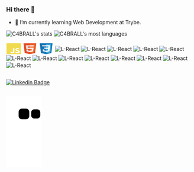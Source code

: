 ### Hi there 👏

- 🌱 I’m currently learning Web Development at Trybe.

<!--
**C4BRALL/C4BRALL** is a ✨ _special_ ✨ repository because its `README.md` (this file) appears on your GitHub profile.

Here are some ideas to get you started:

- 🔭 I’m currently working on ...
- 🌱 I’m currently learning Web Development at TRybe.
- 👯 I’m looking to collaborate on ...
- 🤔 I’m looking for help with ...
- 💬 Ask me about ...
- 📫 How to reach me: ...
- 😄 Pronouns: ...
- ⚡ Fun fact: ...
-->
<div style="display: inline_block">
  <img height="180em" src="https://github-readme-stats.vercel.app/api?username=C4BRALL&show_icons=true&theme=dracula" alt="C4BRALL's stats"/>
  <img height="180em" src="https://github-readme-stats.vercel.app/api/top-langs/?username=C4BRALL&layout=compact&theme=dracula" alt="C4BRALL's most languages"/>
</div>

<div style="display: inline_block"><br>
  <img align="center" alt="L-Js" height="30" width="40" src="https://raw.githubusercontent.com/devicons/devicon/master/icons/javascript/javascript-plain.svg">
  <img align="center" alt="L-HTML" height="30" width="40" src="https://raw.githubusercontent.com/devicons/devicon/master/icons/html5/html5-original.svg">
  <img align="center" alt="L-CSS" height="30" width="40" src="https://raw.githubusercontent.com/devicons/devicon/master/icons/css3/css3-original.svg">
  <img align="center" alt="L-React" height="30" width="40" src="https://cdn.jsdelivr.net/gh/devicons/devicon/icons/git/git-plain.svg">
  <img align="center" alt="L-React" height="30" width="40" src="https://cdn.jsdelivr.net/gh/devicons/devicon/icons/react/react-original-wordmark.svg">
  <img align="center" alt="L-React" height="30" width="40" src="https://cdn.jsdelivr.net/gh/devicons/devicon/icons/nodejs/nodejs-original.svg">
  <img align="center" alt="L-React" height="30" width="40" src="https://cdn.jsdelivr.net/gh/devicons/devicon/icons/redux/redux-original.svg">
  <img align="center" alt="L-React" height="30" width="40" src="https://cdn.jsdelivr.net/gh/devicons/devicon/icons/mongodb/mongodb-plain.svg">
  <img align="center" alt="L-React" height="30" width="40" src="https://cdn.jsdelivr.net/gh/devicons/devicon/icons/jest/jest-plain.svg">
  <img align="center" alt="L-React" height="50" width="50" src="https://cdn.jsdelivr.net/gh/devicons/devicon/icons/express/express-original-wordmark.svg">
  <img align="center" alt="L-React" height="55" width="55" src="https://cdn.jsdelivr.net/gh/devicons/devicon/icons/mysql/mysql-original-wordmark.svg">
  <img align="center" alt="L-React" height="42" width="45" src="https://cdn.jsdelivr.net/gh/devicons/devicon/icons/postgresql/postgresql-original-wordmark.svg">
  <img align="center" alt="L-React" height="30" width="40" src="https://cdn.jsdelivr.net/gh/devicons/devicon/icons/sqlite/sqlite-original.svg">
  <img align="center" alt="L-React" height="30" width="40" src="https://cdn.jsdelivr.net/gh/devicons/devicon/icons/typescript/typescript-original.svg">
  <img align="center" alt="L-React" height="30" width="40" src="https://cdn.jsdelivr.net/gh/devicons/devicon/icons/tailwindcss/tailwindcss-plain.svg">
  <img align="center" alt="L-React" height="40" width="40" src="https://cdn.jsdelivr.net/gh/devicons/devicon/icons/docker/docker-plain-wordmark.svg">
  
</div>

##

[![Linkedin Badge](https://img.shields.io/badge/linkedin-%230077B5.svg?&style=for-the-badge&logo=linkedin&logoColor=white&link=https://www.linkedin.com/in/jcabraldev/)](https://www.linkedin.com/in/jcabraldev/)
## 
![Snake animation](https://github.com/C4BRALL/C4BRALL/blob/output/github-contribution-grid-snake.svg)
##
<!-- [![Readme Card](https://github-readme-stats.vercel.app/api/pin/?username=C4BRALL&repo=Trivia&theme=dracula)](https://github.com/C4BRALL/Trivia) -->
